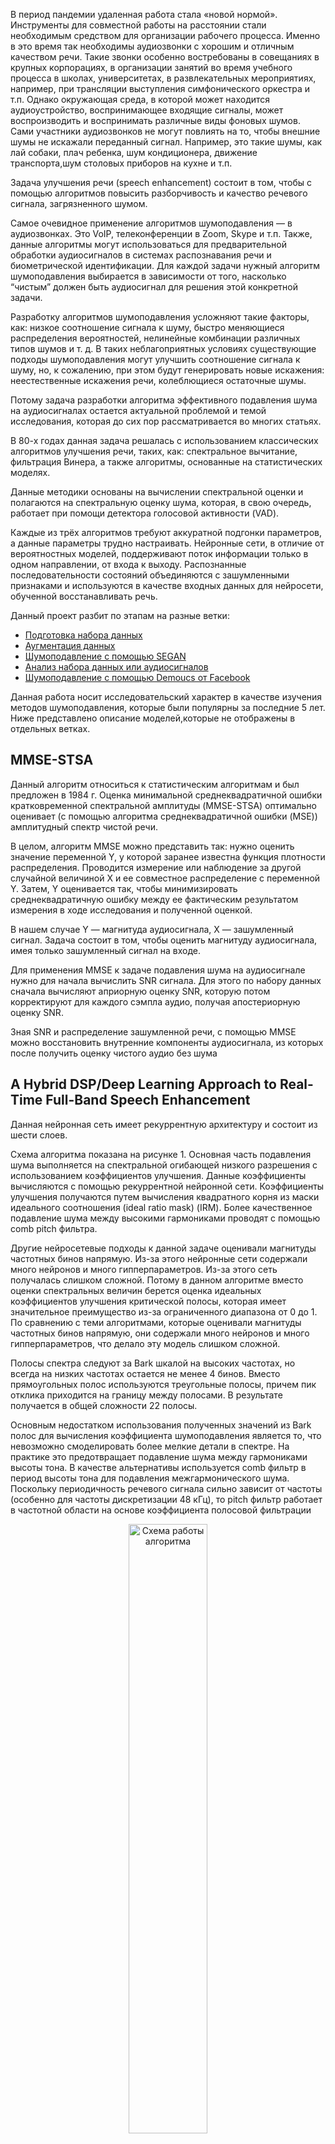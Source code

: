 <p>В период пандемии удаленная работа стала «новой нормой». Инструменты для совместной работы на расстоянии стали необходимым средством для организации рабочего процесса. Именно в это время так необходимы аудиозвонки с хорошим и отличным качеством речи. Такие звонки особенно востребованы в совещаниях в крупных корпорациях, в организации занятий во время учебного процесса в школах, университетах, в развлекательных мероприятиях, например, при трансляции выступления симфонического оркестра и т.п.  Однако окружающая среда, в которой может находится аудиоустройство, воспринимающее входящие сигналы, может воспроизводить и воспринимать различные виды фоновых шумов. Сами участники аудиозвонков не могут повлиять на то, чтобы внешние шумы не искажали переданный сигнал. Например, это такие шумы, как лай собаки, плач ребенка, шум кондиционера, движение транспорта,шум столовых приборов на кухне и т.п.</p>
<p>Задача улучшения речи (speech enhancement) состоит в том, чтобы с помощью алгоритмов повысить разборчивость и качество речевого сигнала, загрязненного шумом. </p>
<p>Самое очевидное применение алгоритмов шумоподавления — в аудиозвонках. Это VoIP, телеконференции в Zoom, Skype и т.п. Также, данные алгоритмы могут использоваться для предварительной обработки аудиосигналов в системах распознавания речи и биометрической идентификации. Для каждой задачи нужный алгоритм шумоподавления выбирается в зависимости от того, насколько “чистым” должен быть аудиосигнал для решения этой конкретной задачи. </p>
<p>Разработку алгоритмов шумоподавления усложняют такие факторы, как: низкое соотношение сигнала к шуму, быстро меняющиеся распределения вероятностей, нелинейные комбинации различных типов шумов и т. д. В таких неблагоприятных условиях существующие подходы шумоподавления могут улучшить соотношение сигнала к шуму, но, к сожалению, при этом будут генерировать новые искажения: неестественные искажения речи, колеблющиеся остаточные шумы. </p>
<p>Потому задача разработки алгоритма эффективного подавления шума на аудиосигналах остается актуальной проблемой и темой исследования, которая до сих пор рассматривается во многих статьях.</p>
<p>В 80-х годах данная задача решалась с использованием классических алгоритмов улучшения речи, таких, как: спектральное вычитание, фильтрация Винера, а также алгоритмы, основанные на статистических моделях.</p>
<p>Данные методики основаны на вычислении спектральной оценки и полагаются на спектральную оценку шума, которая, в свою очередь, работает при помощи детектора голосовой активности (VAD). </p>
<p>Каждые из трёх алгоритмов требуют аккуратной подгонки параметров, а данные параметры трудно настраивать. Нейронные сети, в отличие от вероятностных моделей, поддерживают поток информации только в одном направлении, от входа к выходу. Распознанные последовательности состояний объединяются с зашумленными признаками и используются в качестве входных данных для нейросети, обученной восстанавливать речь.</p>
<p>Данный проект разбит по этапам на разные ветки: </p>
<ul>
  <li><a href = 'https://github.com/Alena0704/intelligent-noise-reduction/tree/prepare-audio'>Подготовка набора данных</a></li>
  <li><a href='https://github.com/Alena0704/intelligent-noise-reduction/tree/augmentation'>Аугментация данных</a></li>
  <li><a href = 'https://github.com/Alena0704/intelligent-noise-reduction/tree/segan'>Шумоподавление с помощью SEGAN</a></li>
  <li><a href='https://github.com/Alena0704/intelligent-noise-reduction/tree/wavenet>Шумоподавление с помощью WaveNet</a></li>
  <li><a href = 'https://github.com/Alena0704/intelligent-noise-reduction/tree/analize_audio'>Анализ набора данных или аудиосигналов</a></li>
  <li><a href = 'https://github.com/Alena0704/intelligent-noise-reduction/tree/Demoucs_from_Facebook'>Шумоподавление с помощью Demoucs от Facebook</a></li>
    </ul>
   Данная работа носит исследовательский характер в качестве изучения методов шумоподавления, которые были популярны за последние 5 лет.
Ниже представлено описание моделей,которые не отображены в отдельных ветках.
    <h2>MMSE-STSA</h2>
<p>Данный алгоритм относиться к статистическим алгоритмам и был предложен в 1984 г. Оценка минимальной среднеквадратичной ошибки кратковременной спектральной амплитуды (MMSE-STSA) оптимально оценивает (с помощью алгоритма среднеквадратичной ошибки (MSE)) амплитудный спектр чистой речи. </p>
<p>В целом, алгоритм MMSE можно представить так: нужно оценить значение переменной Y, у которой заранее известна функция плотности распределения.  Проводится измерение или наблюдение за другой случайной величиной X и ее совместное распределение с переменной Y. Затем, Y оценивается так, чтобы минимизировать среднеквадратичную ошибку между ее фактическим результатом измерения в ходе исследования и полученной оценкой.</p> 
<p>В нашем случае Y — магнитуда аудиосигнала, X — зашумленный сигнал. Задача состоит в том, чтобы оценить магнитуду аудиосигнала, имея только зашумленный сигнал на входе.</p>
<p>Для применения MMSE к задаче подавления шума на аудиосигнале нужно для начала вычислить SNR сигнала. Для этого по набору данных сначала вычисляют априорную оценку SNR, которую потом корректируют для каждого сэмпла аудио, получая апостериорную оценку SNR. </p>
<p>Зная SNR и распределение зашумленной речи, с помощью MMSE можно восстановить внутренние компоненты аудиосигнала, из которых после получить оценку чистого аудио без шума</p>

<h2>A Hybrid DSP/Deep Learning Approach to Real-Time Full-Band Speech Enhancement</h2>
<p>Данная нейронная сеть имеет рекуррентную архитектуру и состоит из шести слоев.</p> 
<p>Схема алгоритма показана на рисунке 1. Основная часть подавления шума выполняется на спектральной огибающей низкого разрешения с использованием коэффициентов улучшения. Данные коэффициенты вычисляются с помощью рекуррентной нейронной сети. Коэффициенты улучшения получаются путем вычисления квадратного корня из маски идеального соотношения (ideal ratio mask) (IRM). Более качественное подавление шума между высокими гармониками проводят с помощью comb pitch фильтра.</p>
<p>Другие нейросетевые подходы к данной задаче оценивали магнитуды частотных бинов напрямую. Из-за этого нейронные сети содержали много нейронов и много гипперпараметров. Из-за этого сеть получалась слишком сложной. Потому в данном алгоритме вместо оценки спектральных величин берется оценка идеальных коэффициентов улучшения критической полосы, которая имеет значительное преимущество из-за ограниченного диапазона от 0 до 1. По сравнению с теми алгоритмами, которые оценивали магнитуды частотных бинов напрямую, они содержали много нейронов и много гипперпараметров, что делало эту модель слишком сложной. </p>
<p>Полосы спектра следуют за Bark шкалой на высоких частотах, но всегда на низких частотах остается не менее 4 бинов. Вместо прямоугольных полос используются треугольные полосы, причем пик отклика приходится на границу между полосами. В результате получается в общей сложности 22 полосы.</p>
<p>Основным недостатком использования полученных значений из Bark полос для вычисления коэффициента шумоподавления является то, что невозможно смоделировать более мелкие детали в спектре. На практике это предотвращает подавление шума между гармониками высоты тона. В качестве альтернативы используется comb фильтр в период высоты тона для подавления межгармонического шума. Поскольку периодичность речевого сигнала сильно зависит от частоты (особенно для частоты дискретизации 48 кГц), то pitch фильтр работает в частотной области на основе коэффициента полосовой фильтрации
</p>
<p align = 'center'><img src ='rnn.png' alt="Схема работы алгоритма" width="50%"></p>
<h2>TCNN: Temporal convolutional neural network for real-time speech enhancement in the time domain</h2>
<p>TCNN — полностью сверточная нейронная сеть (CNN) для улучшения речи, работающая в реальном времени.Архитектура модели построена на основе энкодера-декодера с дополнительным временным сверточным модулем (TCM). TCM также использует dilated слои с разным шагом в блоке энкодера.</p>
<p>Энкодер принимает последовательность зашумленных фреймов в качестве входных данных, размер которых равен T × 320 × 1, где T - количество окон, 320-размер окна, а 1-количество входных каналов. Первый слой в энкодере увеличивает количество каналов с 1 до 16. Выходной размер после первого слоя равен T×320×16. Следующие семь слоев сжимают размер аудио, используя обычные свертки с размером шага 2. Конечный выход энкодера имеет размерность T× 4 ×64.</p>
<p>Выход энкодера преобразуется в одномерный сигнал размером T × 256. Этот сигнал подается на вход блоку TCM. TCM состоит из трех блоков. Блок в свою очередь состоит из шести dilated сверток (об этом описано ниже). Шесть dilated светок имеют размеры: 1, 2, 4, 8, 16 и 32. Это позволяет алгоритму охватить большую область аудио и извлечь признаки из все более возрастающей рассматриваемой области. Таким образом, он получает глобальную информацию о поступившем аудиосигнале. </p>
<p>То есть, сначала первая свертка получила локальные признаки аудиосигнала, вторая свертка с шагом два, берет область шире (в два раза больше семплов, чем первая и увеличивает размер шага в два раза больше первой, т.е. рассматривает соседние семплы, по сравнению с предыдущим слоем), соответственно, получает информацию больше первой. Таким образом в самом последнем слое, в конце блока, будет собрана самая общая информация об аудиосигнале (см. рис. 3).</p>
<p>Архитектура декодера симметрична архитектуре энкодера и имеет skip-соединения со слоями энкодера.</p>
<p align = 'center'><img src ='tcnn1.png' alt="Пример dilated сверки с фильтром 2" width="50%"></p>
<p align = 'center'><img src ='tcnn2.png' alt="Общее представление модели" width="50%"></p>
<h2>Speech Enhancement Using Multi-Stage. Self-Attentive Temporal Convolutional Networks</h2>
<p>Данная нейронная сеть состоит из четырех блоков слоев, которые авторы назвали TCN. Архитектура блока следующая: слой самовнимания (Self-Attention, SA), за которым следуют три сверточных слоя с нормализацией и функциями активации ReLU между ними. Также в каждом блоке есть skip-connection между первым и последним слоем блока. Каждый блок, по сути, уже выдает  предсказание, которое уточняется в каждом последующем блоке. Механизм самовнимания агрегирует контекстную информацию по каналам, что помогает в процессе работы сети создавать динамичное представление аудио. </p>
<p>Два последних TCN блока содержат блок слияния (FB). Этот блок выполняет функцию skip-connection: он принимает на вход исходную речевую информацию, чтобы восполнить возможную потерю речевой информации, которая произошла на ранних стадиях обработки аудиосигнала.</p>
<p>Подробная архитектура сети, как и архитектуры отдельных блоков SA, TCN и FB, представлены на рисунке ниже. </p>
<p>В отличие от предыдущих, модель не обрабатывает исходный аудиосигнал. Она обрабатывает его частотно-временное представление, которое получается с помощью алгоритма быстрого преобразования Фурье (STFT). После обработки, получившиеся частотно-временное представление аудиосигнала подвергается обратному преобразованию Фурье.</p>
<p align = 'center'><img src ='multistage.png' alt="Архитектура нейросети из блоков FB, SA, TCN" width="50%"></p>
